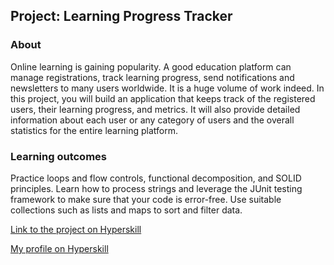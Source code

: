 ## Project: Learning Progress Tracker


### About
Online learning is gaining popularity. A good education platform can manage registrations, track learning progress, send notifications and newsletters to many users worldwide. It is a huge volume of work indeed. In this project, you will build an application that keeps track of the registered users, their learning progress, and metrics. It will also provide detailed information about each user or any category of users and the overall statistics for the entire learning platform.
### Learning outcomes
Practice loops and flow controls, functional decomposition, and SOLID principles. Learn how to process strings and leverage the JUnit testing framework to make sure that your code is error-free. Use suitable collections such as lists and maps to sort and filter data.

[Link to the project on Hyperskill](https://hyperskill.org/projects/197)

[My profile on Hyperskill](https://hyperskill.org/profile/43632084)